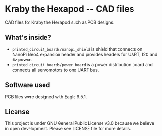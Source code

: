 # Kraby the Hexapod -- CAD files

CAD files for Kraby the Hexapod such as PCB designs.

## What's inside?

  * `printed_circuit_boards/nanopi_shield` is shield that connects on NanoPi
    Neo4 expansion header and provides headers for UART, I2C and 5v power.
  * `printed_circuit_boards/power_board` is a power distribution board
    and connects all servomotors to one UART bus.

## Software used

PCB files were designed with Eagle 9.5.1.

## License

This project is under GNU General Public License v3.0 because we believe in
open development. Please see LICENSE file for more details.
